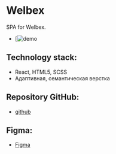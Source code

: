 # Welbex

SPA for Welbex.

- [![demo](https://Valeriy59.github.io/welbex)

## Technology stack:

- React, HTML5, SCSS
- Адаптивная, семантическая верстка

## Repository GitHub:

- [github](https://github.com/malkov-am/welbex)

## Figma:

- [Figma](https://www.figma.com/file/ja6QtJ9gv2JuxSDIAClL1O/Welbex?node-id=0%3A1&t=LpW43Nj7CHGCA5yE-1)
